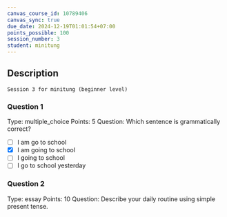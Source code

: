 ```yaml
---
canvas_course_id: 10789406
canvas_sync: true
due_date: 2024-12-19T01:01:54+07:00
points_possible: 100
session_number: 3
student: minitung
---
```


## Description
    Session 3 for minitung (beginner level)

### Question 1
Type: multiple_choice
Points: 5
Question: Which sentence is grammatically correct?
- [ ] I am go to school
- [x] I am going to school
- [ ] I going to school
- [ ] I go to school yesterday

### Question 2
Type: essay
Points: 10
Question: Describe your daily routine using simple present tense.
